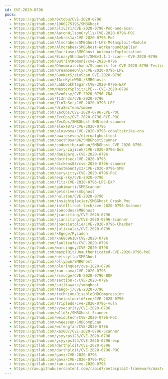 ```yaml
---
id: CVE-2020-0796
pocs:
  - https://github.com/0xtobu/CVE-2020-0796
  - https://github.com/1060275195/SMBGhost
  - https://github.com/5l1v3r1/CVE-2020-0796-PoC-and-Scan
  - https://github.com/AaronWilsonGrylls/CVE-2020-0796-POC
  - https://github.com/Aekras1a/CVE-2020-0796-PoC
  - https://github.com/Almorabea/SMBGhost-LPE-Metasploit-Module
  - https://github.com/Almorabea/SMBGhost-WorkaroundApplier
  - https://github.com/Barriuso/SMBGhost_AutomateExploitation
  - https://github.com/BinaryShadow94/SMBv3.1.1-scan---CVE-2020-0796
  - https://github.com/ButrintKomoni/cve-2020-0796
  - https://github.com/Dhoomralochana/Scanners-for-CVE-2020-0796-Testing
  - https://github.com/DreamoneOnly/CVE-2020-0796-LPE
  - https://github.com/GuoKerS/aioScan_CVE-2020-0796
  - https://github.com/IAreKyleW00t/SMBGhosts
  - https://github.com/LabDookhtegan/CVE-2020-0796-EXP
  - https://github.com/MasterSploit/LPE---CVE-2020-0796
  - https://github.com/Rvn0xsy/CVE_2020_0796_CNA
  - https://github.com/T13nn3s/CVE-2020-0796
  - https://github.com/TinToSer/CVE-2020-0796-LPE
  - https://github.com/UraSecTeam/smbee
  - https://github.com/ZecOps/CVE-2020-0796-LPE-POC
  - https://github.com/ZecOps/CVE-2020-0796-RCE-POC
  - https://github.com/ZecOps/SMBGhost-SMBleed-scanner
  - https://github.com/alexa872/CVE-2020-0796
  - https://github.com/aloswoya/CVE-2020-0796-cobaltstrike-cna
  - https://github.com/awareseven/eternalghosttest
  - https://github.com/bacth0san96/SMBGhostScanner
  - https://github.com/codewithpradhan/SMBGhost-CVE-2020-0796-
  - https://github.com/cory-zajicek/CVE-2020-0796-DoS
  - https://github.com/danigargu/CVE-2020-0796
  - https://github.com/datntsec/CVE-2020-0796
  - https://github.com/dickens88/cve-2020-0796-scanner
  - https://github.com/eastmountyxz/CVE-2020-0796-SMB
  - https://github.com/eerykitty/CVE-2020-0796-PoC
  - https://github.com/exp-sky/CVE-2020-0796
  - https://github.com/f1tz/CVE-2020-0796-LPE-EXP
  - https://github.com/gabimarti/SMBScanner
  - https://github.com/getdrive/smbghost
  - https://github.com/halsten/CVE-2020-0796
  - https://github.com/insightglacier/SMBGhost_Crash_Poc
  - https://github.com/intelliroot-tech/cve-2020-0796-Scanner
  - https://github.com/ioncodes/SMBGhost
  - https://github.com/jiansiting/CVE-2020-0796
  - https://github.com/jiansiting/CVE-2020-0796-Scanner
  - https://github.com/joaozietolie/CVE-2020-0796-Checker
  - https://github.com/julixsalas/CVE-2020-0796
  - https://github.com/k8gege/PyLadon
  - https://github.com/kn6869610/CVE-2020-0796
  - https://github.com/laolisafe/CVE-2020-0796
  - https://github.com/marcinguy/CVE-2020-0796
  - https://github.com/maxpl0it/Unauthenticated-CVE-2020-0796-PoC
  - https://github.com/netscylla/SMBGhost
  - https://github.com/ollypwn/SMBGhost
  - https://github.com/plorinquer/cve-2020-0796
  - https://github.com/ran-sama/CVE-2020-0796
  - https://github.com/rsmudge/CVE-2020-0796-BOF
  - https://github.com/section-c/CVE-2020-0796
  - https://github.com/sujitawake/smbghost
  - https://github.com/tango-j/CVE-2020-0796
  - https://github.com/technion/DisableSMBCompression
  - https://github.com/thelostworldFree/CVE-2020-0796
  - https://github.com/tripledd/cve-2020-0796-vuln
  - https://github.com/vysecurity/CVE-2020-0796
  - https://github.com/w1ld3r/SMBGhost_Scanner
  - https://github.com/weidutech/CVE-2020-0796-PoC
  - https://github.com/wneessen/SMBCompScan
  - https://github.com/wsfengfan/CVE-2020-0796
  - https://github.com/xax007/CVE-2020-0796-Scanner
  - https://github.com/ysyyrps123/CVE-2020-0796
  - https://github.com/ysyyrps123/CVE-2020-0796-exp
  - https://gitlab.com/darthploit/CVE-2020-0796
  - https://gitlab.com/darthploit/CVE-2020-0796-POC
  - https://gitlab.com/gavz/CVE-2020-0796
  - https://gitlab.com/gavz/CVE-2020-0796-POC
  - https://gitlab.com/ran-sama/cve-2020-0796
  - https://raw.githubusercontent.com/rapid7/metasploit-framework/master/modules/exploits/windows/local/cve_2020_0796_smbghost.rb
---
```

